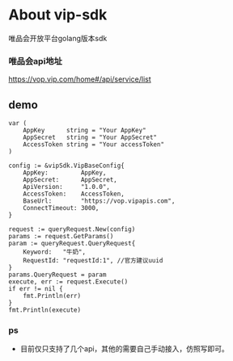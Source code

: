 #   About vip-sdk
唯品会开放平台golang版本sdk

### 唯品会api地址
<https://vop.vip.com/home#/api/service/list>


##  demo

    var (
        AppKey      string = "Your AppKey"
        AppSecret   string = "Your AppSecret"
        AccessToken string = "Your accessToken"
    )

    config := &vipSdk.VipBaseConfig{
		AppKey:         AppKey,
		AppSecret:      AppSecret,
		ApiVersion:     "1.0.0",
		AccessToken:    AccessToken,
		BaseUrl:        "https://vop.vipapis.com",
		ConnectTimeout: 3000,
	}

	request := queryRequest.New(config)
	params := request.GetParams()
	param := queryRequest.QueryRequest{
		Keyword:   "牛奶",
		RequestId: "requestId:1", //官方建议uuid
	}
	params.QueryRequest = param
	execute, err := request.Execute()
	if err != nil {
		fmt.Println(err)
	}
	fmt.Println(execute)

### ps

-   目前仅只支持了几个api，其他的需要自己手动接入，仿照写即可。